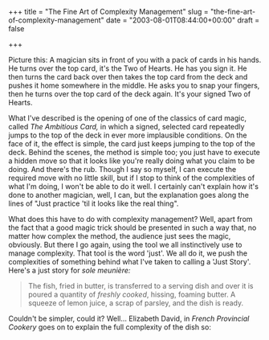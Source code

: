 +++
title = "The Fine Art of Complexity Management"
slug = "the-fine-art-of-complexity-management"
date = "2003-08-01T08:44:00+00:00"
draft = false

+++

Picture this: A magician sits in front of you with a pack of cards in his hands. He turns over the top card, it's the Two of Hearts. He has you sign it. He then turns the card back over then takes the top card from the deck and pushes it home somewhere in the middle. He asks you to snap your fingers, then he turns over the top card of the deck again. It's your signed Two of Hearts.

What I've described is the opening of one of the classics of card magic, called <cite asin="0572029187">The Ambitious Card,</cite> in which a signed, selected card repeatedly jumps to the top of the deck in ever more implausible conditions. On the face of it, the effect is simple, the card just keeps jumping to the top of the deck. Behind the scenes, the method is simple too; you just have to execute a hidden move so that it looks like you're really doing what you claim to be doing. And there's the rub. Though I say so myself, I can execute the required move with no little skill, but if I stop to think of the complexities of what I'm doing, I won't be able to do it well. I certainly can't explain how it's done to another magician, well, I can, but the explanation goes along the lines of "Just practice 'til it looks like the real thing".

What does this have to do with complexity management? Well, apart from the fact that a good magic trick should be presented in such a way that, no matter how complex the method, the audience just sees the magic, obviously. But there I go again, using the tool we all instinctively use to manage complexity. That tool is the word 'just'. We all do it, we push the complexities of something behind what I've taken to calling a 'Just Story'. Here's a just story for <i>sole meunière:</i>

> The fish, fried in butter, is transferred to a serving dish and over it is poured a quantity of *freshly cooked*, hissing, foaming butter. A squeeze of lemon juice, a scrap of parsley, and the dish is ready.

Couldn't be simpler, could it? Well... Elizabeth David, in <cite asin="0140273263">French Provincial Cookery</cite> goes on to explain the full complexity of the dish so:
